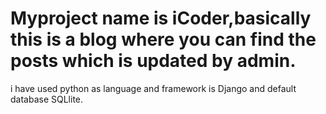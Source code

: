 # Myproject name is iCoder,basically this is a blog where you can find the posts which is updated by admin.
i have used python as language and framework is Django and default database SQLlite.
